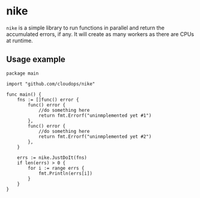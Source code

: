 # nike

`nike` is a simple library to run functions in parallel and return the accumulated errors, if any. It will create as many workers as there are CPUs at runtime.

## Usage example

```golang
package main

import "github.com/cloudops/nike"

func main() {
    fns := []func() error {
        func() error {
            //do something here
            return fmt.Errorf("uninmplemented yet #1")
        },
        func() error {
            //do something here
            return fmt.Errorf("uninmplemented yet #2")
        },
    }

    errs := nike.JustDoIt(fns)
    if len(errs) > 0 {
        for i := range errs {
            fmt.Println(errs[i])
        }
    }
}

```